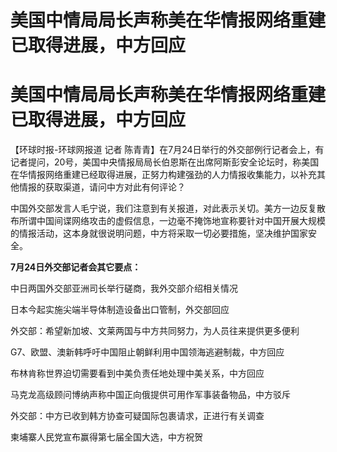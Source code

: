 # 美国中情局局长声称美在华情报网络重建已取得进展，中方回应

# 美国中情局局长声称美在华情报网络重建已取得进展，中方回应

【环球时报-环球网报道 记者
陈青青】在7月24日举行的外交部例行记者会上，有记者提问，20号，美国中央情报局局长伯恩斯在出席阿斯彭安全论坛时，称美国在华情报网络重建已经取得进展，正努力构建强劲的人力情报收集能力，以补充其他情报的获取渠道，请问中方对此有何评论？

中国外交部发言人毛宁说，我们注意到有关报道，对此表示关切。美方一边反复散布所谓中国间谍网络攻击的虚假信息，一边毫不掩饰地宣称要针对中国开展大规模的情报活动，这本身就很说明问题，中方将采取一切必要措施，坚决维护国家安全。

**7月24日外交部记者会其它要点：**

中日两国外交部亚洲司长举行磋商，我外交部介绍相关情况

日本今起实施尖端半导体制造设备出口管制，外交部回应

外交部：希望新加坡、文莱两国与中方共同努力，为人员往来提供更多便利

G7、欧盟、澳新韩呼吁中国阻止朝鲜利用中国领海逃避制裁，中方回应

布林肯称世界迫切需要看到中美负责任地处理中美关系，中方回应

马克龙高级顾问博纳声称中国正向俄提供可用作军事装备物品，中方驳斥

外交部：中方已收到韩方协查可疑国际包裹请求，正进行有关调查

柬埔寨人民党宣布赢得第七届全国大选，中方祝贺

